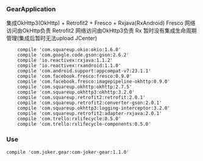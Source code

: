 ### GearApplication 
集成OkHttp3(OkHttp) + Retrofit2 + Fresco + Rxjava(RxAndroid)
Fresco 网络访问由OkHttp负责
Retrofit2 网络访问由OkHttp3负责
Rx 暂时没有集成生命周期管理(集成后暂时无法upload JCenter)
```
    compile 'com.squareup.okio:okio:1.6.0'
    compile 'com.google.code.gson:gson:2.6.2'
    compile 'io.reactivex:rxjava:1.1.2'
    compile 'io.reactivex:rxandroid:1.1.0'
    compile 'com.android.support:appcompat-v7:23.1.1'
    compile 'com.facebook.fresco:fresco:0.9.0'
    compile 'com.facebook.fresco:imagepipeline-okhttp:0.9.0'
    compile 'com.squareup.okhttp:okhttp:2.7.5'
    compile 'com.squareup.okhttp3:okhttp:3.2.0'
    compile 'com.squareup.retrofit2:retrofit:2.0.1'
    compile 'com.squareup.retrofit2:converter-gson:2.0.1'
    compile 'com.squareup.okhttp3:logging-interceptor:3.2.0'
    compile 'com.squareup.retrofit2:adapter-rxjava:2.0.1'
    compile 'com.trello:rxlifecycle:0.5.0'
    compile 'com.trello:rxlifecycle-components:0.5.0'
```

### Use
```
compile 'com.joker.gear:com-joker-gear:1.1.0'
```
